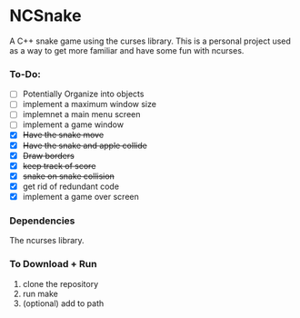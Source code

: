 # NCSnake
A C++ snake game using the curses library. This is a personal project used as a way to get more familiar and have some fun with ncurses.

### To-Do:
- [ ] Potentially Organize into objects
- [ ] implement a maximum window size
- [ ] implemnet a main menu screen
- [ ] implement a game window
- [x] ~~Have the snake move~~
- [x] ~~Have the snake and apple collide~~
- [x] ~~Draw borders~~
- [x] ~~keep track of score~~
- [x] ~~snake on snake collision~~
- [x] get rid of redundant code
- [x] implement a game over screen

### Dependencies
The ncurses library.

### To Download + Run
1. clone the repository
2. run make
3. (optional) add to path
